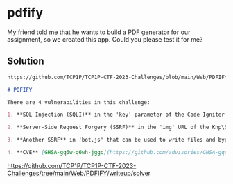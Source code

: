 # pdfify

My friend told me that he wants to build a PDF generator for our assignment, 
so we created this app. Could you please test it for me?

## Solution

```md
https://github.com/TCP1P/TCP1P-CTF-2023-Challenges/blob/main/Web/PDFIFY/writeup/WRITEUP.md

# PDFIFY

There are 4 vulnerabilities in this challenge:

1. **SQL Injection (SQLI)** in the 'key' parameter of the Code Igniter ORM: We can exploit this to gain admin access.

2. **Server-Side Request Forgery (SSRF)** in the 'img' URL of the Knp\Snappy\Pdf module, which renders PDFs: We can use this to access the bot via a GET request.

3. **Another SSRF** in 'bot.js' that can be used to write files and bypass local file restrictions in code vulnerable to CVEs below.

4. **CVE** [GHSA-gq6w-q6wh-jggc](https://github.com/advisories/GHSA-gq6w-q6wh-jggc) that can be used to achieve Remote Code Execution (RCE).
```

https://github.com/TCP1P/TCP1P-CTF-2023-Challenges/tree/main/Web/PDFIFY/writeup/solver
